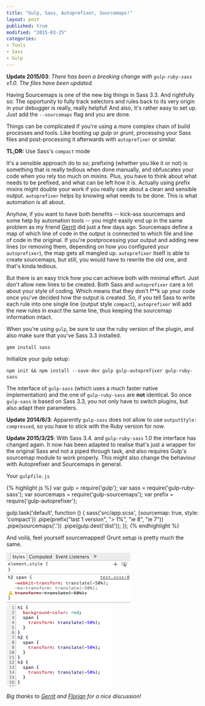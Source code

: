 ```yaml
---
title: "Gulp, Sass, Autoprefixer, Sourcemaps!"
layout: post
published: true
modified: "2015-03-25"
categories:
- Tools
- Sass
- Gulp
---
```

**Update 2015/03**: *There has been a breaking change with `gulp-ruby-sass` v1.0. The files have been updated.*

Having Sourcemaps is one of the new big things in Sass 3.3. And rightfully so: The opportunity to fully track selectors and rules back to its very origin in your debugger is really, really helpful! And also, it's rather easy to set up. Just add the `--sourcemaps` flag and you are done.

Things can be complicated if you're using a more complex chain of build processes and tools. Like booting up *gulp* or *grunt*, processing your Sass files and post-processing it afterwards with `autoprefixer` or similar.

**TL;DR:** Use Sass's `compact` mode

It's a sensible approach do to so; prefixing (whether you like it or not) is something that is really tedious when done manually, and obfuscates your code when you rely too much on mixins. Plus, you have to think about what needs to be prefixed, and what can be left how it is. Actually using prefix mixins might double your work if you really care about a clean and sensible output. `autoprefixer` helps by knowing what needs to be done. This is what automation is all about.

Anyhow, if you want to have both benefits -- kick-ass sourcemaps and some help by automation tools -- you might easily end up in the same problem as my friend [Gerrit](http://praegnanz.de) did just a few days ago. Sourcemaps define a map of which line of code in the output is connected to which file and line of code in the original. If you're postprocessing your output and adding new lines (or removing them, depending on how you configured your `autoprefixer`), the map gets all mangled up. `autoprefixer` itself is able to create sourcemaps, but still, you would have to rewrite the old one, and that's kinda tedious.

But there is an easy trick how you can achieve both with minimal effort. Just don't allow  new lines to be created. Both Sass and `autoprefixer` care a lot about your style of coding. Which means that they don't f**k up your code once you've decided how the output is created. So, if you tell Sass to write each rule into one single line (output style `compact`), `autoprefixer` will add the new rules in exact the same line, thus keeping the sourcemap information intact.

When you're using `gulp`, be sure to use the ruby version of the plugin, and also make sure that you've Sass 3.3 installed.

```
gem install sass
```

Initialize your gulp setup:

```
npm init && npm install --save-dev gulp gulp-autoprefixer gulp-ruby-sass
```

The interface of `gulp-sass` (which uses a much faster native implementation) and the one of `gulp-ruby-sass` are **not** identical. So once `gulp-sass` is based on Sass 3.3, you not only have to switch plugins, but also adapt their parameters.

**Update 2014/6/3**: Apparently `gulp-sass` does not allow to use `outputStyle: compressed`, so you have to stick with the Ruby version for now.

**Update 2015/3/25**: With Sass 3.4. and `gulp-ruby-sass` 1.0 the interface has changed again. It now has been adapted to realise that's just a wrapper for the original Sass and not a piped through task, and also requires Gulp's sourcemap module to work properly. This might also change the behaviour with Autoprefixer and Sourcemaps in general.

Your `gulpfile.js`

{% highlight js %}
var gulp = require('gulp');
var sass = require('gulp-ruby-sass');
var sourcemaps = require('gulp-sourcemaps');
var prefix = require('gulp-autoprefixer');

gulp.task('default', function () {
    sass('src/app.scss', {sourcemap: true, style: 'compact'})
        .pipe(prefix("last 1 version", "> 1%", "ie 8", "ie 7"))
        .pipe(sourcemaps('.'))
        .pipe(gulp.dest('dist'));
});
{% endhighlight %}

And voilà, feel yourself sourcemapped! Grunt setup is pretty much the same.

![Style tab in chrome shows the scss file](/wp-content/uploads/2014/chrome1.png)
![Source tab leads to the right source and line](/wp-content/uploads/2014/chrome2.png)

*Big thanks to [Gerrit](https://twitter.com/gerritvanaaken) and [Florian](https://twitter.com/pichfl) for a nice discussion!*
